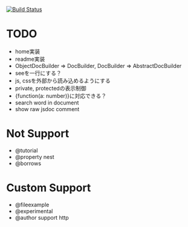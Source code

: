 [![Build Status](https://travis-ci.org/h13i32maru/jsdoc-cloudy.svg?branch=master)](https://travis-ci.org/h13i32maru/jsdoc-cloudy)

# TODO
- home実装
- readme実装
- ObjectDocBuilder => DocBuilder, DocBuilder => AbstractDocBuilder
- seeを一行にする？
- js, cssを外部から読み込めるようにする
- private, protectedの表示制御
- {function(a: number)}に対応できる？
- search word in document
- show raw jsdoc comment

# Not Support
- @tutorial
- @property nest
- @borrows

# Custom Support
- @fileexample
- @experimental
- @author support http

